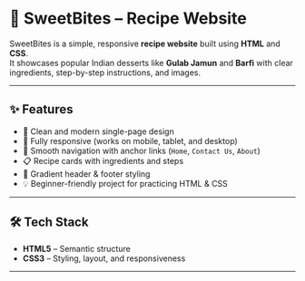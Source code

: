# 🍭 SweetBites – Recipe Website

SweetBites is a simple, responsive **recipe website** built using **HTML** and **CSS**.  
It showcases popular Indian desserts like **Gulab Jamun** and **Barfi** with clear ingredients, step-by-step instructions, and images.  

---

## ✨ Features
- 🎨 Clean and modern single-page design  
- 📱 Fully responsive (works on mobile, tablet, and desktop)  
- 🔗 Smooth navigation with anchor links (`Home`, `Contact Us`, `About`)  
- 📋 Recipe cards with ingredients and steps  
- 🌈 Gradient header & footer styling  
- 💡 Beginner-friendly project for practicing HTML & CSS  

---

## 🛠 Tech Stack
- **HTML5** – Semantic structure  
- **CSS3** – Styling, layout, and responsiveness  

---
